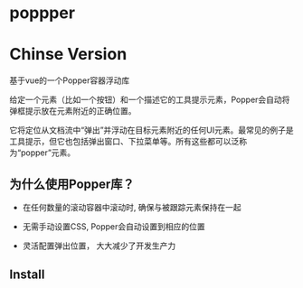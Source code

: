 # poppper

# Chinse Version

基于vue的一个Popper容器浮动库

给定一个元素（比如一个按钮）和一个描述它的工具提示元素，Popper会自动将弹框提示放在元素附近的正确位置。

它将定位从文档流中“弹出”并浮动在目标元素附近的任何UI元素。最常见的例子是工具提示，但它也包括弹出窗口、下拉菜单等。所有这些都可以泛称为“popper”元素。


## 为什么使用Popper库？

* 在任何数量的滚动容器中滚动时, 确保与被跟踪元素保持在一起

* 无需手动设置CSS, Popper会自动设置到相应的位置

* 灵活配置弹出位置， 大大减少了开发生产力

## Install


